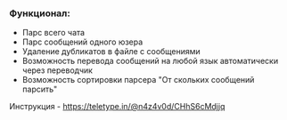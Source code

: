 ### Функционал:
- Парс всего чата
- Парс сообщений одного юзера
- Удаление дубликатов в файле с сообщениями
- Возможность перевода сообщений на любой язык автоматически через переводчик
- Возможность сортировки парсера "От скольких сообщений парсить"

Инструкция - https://teletype.in/@n4z4v0d/CHhS6cMdjjq

